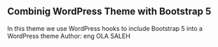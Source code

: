 ## Combinig WordPress Theme with Bootstrap 5 

In this theme we use WordPress hooks to include Bootstrap 5 into a WordPress theme
Author: eng OLA SALEH
